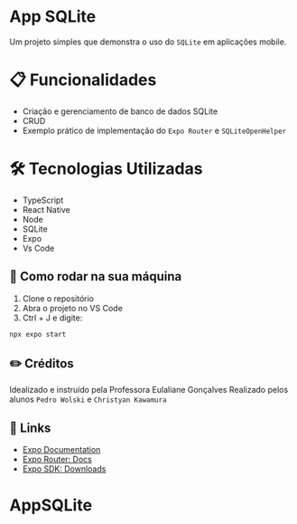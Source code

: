 # App SQLite

Um projeto simples que demonstra o uso do `SQLite` em aplicações mobile.

# 📋 Funcionalidades

 - Criação e gerenciamento de banco de dados SQLite
 - CRUD 
 - Exemplo prático de implementação do `Expo Router` e `SQLiteOpenHelper`

# 🛠️ Tecnologias Utilizadas
 
 - TypeScript
 - React Native
 - Node
 - SQLite
 - Expo
 - Vs Code

## 🚀 Como rodar na sua máquina

 1. Clone o repositório
 2. Abra o projeto no VS Code
 3. Ctrl + J e digite:

```sh
npx expo start
```

## ✏️ Créditos

Idealizado e instruído pela Professora Eulaliane Gonçalves
Realizado pelos alunos `Pedro Wolski` e `Christyan Kawamura`


## 🔗 Links

- [Expo Documentation](https://docs.expo.dev/)
- [Expo Router: Docs](https://docs.expo.dev/router/introduction/)
- [Expo SDK: Downloads](https://expo.dev/go)
# AppSQLite
